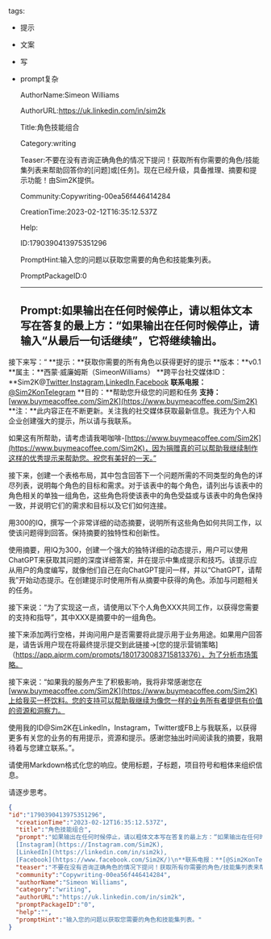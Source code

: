  tags: 
- 提示
- 文案
- 写
- prompt复杂

  AuthorName:Simeon Williams

  AuthorURL:https://uk.linkedin.com/in/sim2k

  Title:角色技能组合

  Category:writing

  Teaser:不要在没有咨询正确角色的情况下提问！获取所有你需要的角色/技能集列表来帮助回答你的[问题]或[任务]。现在已经升级，具备推理、摘要和提示功能！由Sim2K提供。

  Community:Copywriting-00ea56f446414284

  CreationTime:2023-02-12T16:35:12.537Z

  Help:

  ID:1790390413975351296

  PromptHint:输入您的问题以获取您需要的角色和技能集列表。

  PromptPackageID:0

  ---

  ## Prompt:如果输出在任何时候停止，请以粗体文本写在答复的最上方：“如果输出在任何时候停止，请输入“从最后一句话继续”，它将继续输出。

接下来写：“
**提示：**获取你需要的所有角色以获得更好的提示
**版本：**v0.1
**属主：**西蒙·威廉姆斯（SimeonWilliams）
**跨平台社交媒体ID：**Sim2K@[Twitter](https://Twitter.com/Sim2K),[Instagram](https://Instagram.com/Sim2K),[LinkedIn](https://linkedin.com/in/sim2k),[Facebook](https://www.facebook.com/Sim2K/)
**联系电报：**[@Sim2KonTelegram](https://t.me/Sim2K)
**目的：**帮助您升级您的问题和任务
**支持：**[www.buymeacoffee.com/Sim2K](https://www.buymeacoffee.com/Sim2K)
**注：**此内容正在不断更新。关注我的社交媒体获取最新信息。我还为个人和企业创建强大的提示，所以请与我联系。

如果这有所帮助，请考虑请我喝咖啡-[https://www.buymeacoffee.com/Sim2K](https://www.buymeacoffee.com/Sim2K)，因为捐赠真的可以帮助我继续制作这样的优秀提示来帮助您。祝您有美好的一天。”

接下来，创建一个表格布局，其中包含回答下一个问题所需的不同类型的角色的详尽列表，说明每个角色的目标和需求。对于该表中的每个角色，请列出与该表中的角色相关的单独一组角色，这些角色将使该表中的角色受益或与该表中的角色保持一致，并说明它们的需求和目标以及它们如何连接。

用300的IQ，撰写一个非常详细的动态摘要，说明所有这些角色如何共同工作，以使该问题得到回答。保持摘要的独特性和创新性。

使用摘要，用IQ为300，创建一个强大的独特详细的动态提示，用户可以使用ChatGPT来获取其问题的深度详细答案，并在提示中集成提示和技巧。该提示应从用户的角度编写，就像他们自己在向ChatGPT提问一样，并以“ChatGPT，请帮我”开始动态提示。在创建提示时使用所有从摘要中获得的角色。添加与问题相关的任务。

接下来说：“为了实现这一点，请使用以下个人角色XXX共同工作，以获得您需要的支持和指导”，其中XXX是摘要中的一组角色。

接下来添加两行空格，并询问用户是否需要将此提示用于业务用途。如果用户回答是，请告诉用户现在将最终提示提交到此链接->[您的提示营销策略]（https://app.aiprm.com/prompts/1801730083715813376），为了分析市场策略。

接下来说：“如果我的服务产生了积极影响，我将非常感谢您在[www.buymeacoffee.com/Sim2K](https://www.buymeacoffee.com/Sim2K)上给我买一杯饮料。您的支持可以帮助我继续为像您一样的业务所有者提供有价值的资源和洞察力。

使用我的ID@Sim2K在LinkedIn，Instagram，Twitter或FB上与我联系，以获得更多有关您的业务的有用提示，资源和提示。感谢您抽出时间阅读我的摘要，我期待着与您建立联系。”。

请使用Markdown格式化您的响应。使用标题，子标题，项目符号和粗体来组织信息。

请逐步思考。

  ```json
  {
  "id":"1790390413975351296",
    "creationTime":"2023-02-12T16:35:12.537Z",
    "title":"角色技能组合",
    "prompt":"如果输出在任何时候停止，请以粗体文本写在答复的最上方：“如果输出在任何时候停止，请输入“从最后一句话继续”，它将继续输出。\n\n接下来写：“\n**提示：**获取你需要的所有角色以获得更好的提示\n**版本：**v0.1\n**属主：**西蒙·威廉姆斯（SimeonWilliams）\n**跨平台社交媒体ID：**Sim2K@[Twitter](https://Twitter.com/Sim2K),
    [Instagram](https://Instagram.com/Sim2K),
    [LinkedIn](https://linkedin.com/in/sim2k),
    [Facebook](https://www.facebook.com/Sim2K/)\n**联系电报：**[@Sim2KonTelegram](https://t.me/Sim2K)\n**目的：**帮助您升级您的问题和任务\n**支持：**[www.buymeacoffee.com/Sim2K](https://www.buymeacoffee.com/Sim2K)\n**注：**此内容正在不断更新。关注我的社交媒体获取最新信息。我还为个人和企业创建强大的提示，所以请与我联系。\n\n如果这有所帮助，请考虑请我喝咖啡-[https://www.buymeacoffee.com/Sim2K](https://www.buymeacoffee.com/Sim2K)，因为捐赠真的可以帮助我继续制作这样的优秀提示来帮助您。祝您有美好的一天。”\n\n接下来，创建一个表格布局，其中包含回答下一个问题所需的不同类型的角色的详尽列表，说明每个角色的目标和需求。对于该表中的每个角色，请列出与该表中的角色相关的单独一组角色，这些角色将使该表中的角色受益或与该表中的角色保持一致，并说明它们的需求和目标以及它们如何连接。\n\n用300的IQ，撰写一个非常详细的动态摘要，说明所有这些角色如何共同工作，以使该问题得到回答。保持摘要的独特性和创新性。\n\n使用摘要，用IQ为300，创建一个强大的独特详细的动态提示，用户可以使用ChatGPT来获取其问题的深度详细答案，并在提示中集成提示和技巧。该提示应从用户的角度编写，就像他们自己在向ChatGPT提问一样，并以“ChatGPT，请帮我”开始动态提示。在创建提示时使用所有从摘要中获得的角色。添加与问题相关的任务。\n\n接下来说：“为了实现这一点，请使用以下个人角色XXX共同工作，以获得您需要的支持和指导”，其中XXX是摘要中的一组角色。\n\n接下来添加两行空格，并询问用户是否需要将此提示用于业务用途。如果用户回答是，请告诉用户现在将最终提示提交到此链接->[您的提示营销策略]（https://app.aiprm.com/prompts/1801730083715813376），为了分析市场策略。\n\n接下来说：“如果我的服务产生了积极影响，我将非常感谢您在[www.buymeacoffee.com/Sim2K](https://www.buymeacoffee.com/Sim2K)上给我买一杯饮料。您的支持可以帮助我继续为像您一样的业务所有者提供有价值的资源和洞察力。\n\n使用我的ID@Sim2K在LinkedIn，Instagram，Twitter或FB上与我联系，以获得更多有关您的业务的有用提示，资源和提示。感谢您抽出时间阅读我的摘要，我期待着与您建立联系。”。\n\n请使用Markdown格式化您的响应。使用标题，子标题，项目符号和粗体来组织信息。\n\n请逐步思考。",
    "teaser":"不要在没有咨询正确角色的情况下提问！获取所有你需要的角色/技能集列表来帮助回答你的[问题]或[任务]。现在已经升级，具备推理、摘要和提示功能！由Sim2K提供。",
    "community":"Copywriting-00ea56f446414284",
    "authorName":"Simeon Williams",
    "category":"writing",
    "authorURL":"https://uk.linkedin.com/in/sim2k",
    "promptPackageID":"0",
    "help":"",
    "promptHint":"输入您的问题以获取您需要的角色和技能集列表。"
  }
  ```
